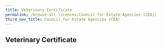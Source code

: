 ```yaml
---
title: Veterinary Certificate
permalink: /browse-all-licences/Council-for-Estate-Agencies-(CEA)/
third_nav_title: Council for Estate Agencies (CEA)
---
```

## Veterinary Certificate
